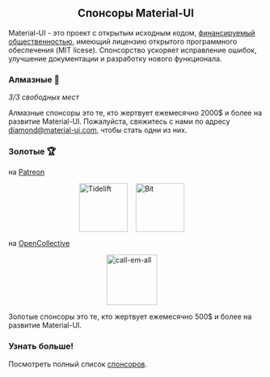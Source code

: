 <h2 align="center">Спонсоры Material-UI</h2>

Material-UI - это проект с открытым исходным кодом, [финансируемый общественностью](/discover-more/backers/), имеющий лицензию открытого программного обеспечения (MIT licese). Спонсорство ускоряет исправление ошибок, улучшение документации и разработку нового функционала.

### Алмазные 💎

*3/3 свободных мест*

Алмазные спонсоры это те, кто жертвует ежемесячно 2000$ и более на развитие Material-UI. Пожалуйста, свяжитесь с нами по адресу diamond@material-ui.com, чтобы стать одни из них.

### Золотые 🏆

на [Patreon](https://www.patreon.com/oliviertassinari)

<p style="display: flex; justify-content: center;">
  <a data-ga-event-category="sponsors" data-ga-event-action="logo" data-ga-event-label="tidelift" href="https://tidelift.com/subscription/pkg/npm-material-ui?utm_source=material_ui&utm_medium=referral&utm_campaign=homepage" rel="noopener sponsored" target="_blank" style="margin-right: 16px;"><img width="96" src="https://github.com/tidelift.png?size=96" alt="Tidelift" title="Корпоративное программное обеспечение с открытым исходным кодом" /></a>
  <a data-ga-event-category="sponsors" data-ga-event-action="logo" data-ga-event-label="bitsrc" href="https://bit.dev" rel="noopener sponsored" target="_blank" style="margin-right: 16px;"><img width="96" src="https://github.com/teambit.png?size=96" alt="Bit" title="Самый быстрый способ поделиться кодом" /></a>
</p>

на [OpenCollective](https://opencollective.com/material-ui)

<p style="display: flex; justify-content: center; flex-wrap: wrap;">
  <a data-ga-event-category="sponsors" data-ga-event-action="logo" data-ga-event-label="callemall" href="https://www.call-em-all.com" rel="noopener sponsored" target="_blank" style="margin-right: 16px;"><img src="https://images.opencollective.com/proxy/images?src=https%3A%2F%2Fopencollective-production.s3-us-west-1.amazonaws.com%2Ff4053300-e0ea-11e7-acf0-0fa7c0509f4e.png&height=100" alt="call-em-all" title="Простой способ общения с вашей командой" width="100" loading="lazy"></a>
</p>

Золотые спонсоры это те, кто жертвует ежемесячно 500$ и более на развитие Material-UI.

### Узнать больше!

Посмотреть полный список [спонсоров](/discover-more/backers/).